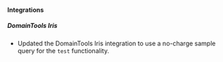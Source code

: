 
#### Integrations

##### DomainTools Iris

- Updated the DomainTools Iris integration to use a no-charge sample query for the `test` functionality.

